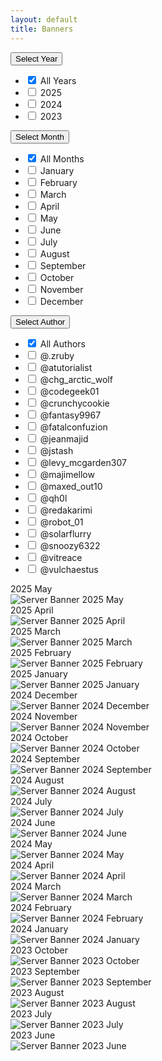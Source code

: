 ```yaml
---
layout: default
title: Banners
---
```


<div class="filters">
  <!-- Year Dropdown -->
  <div class="custom-dropdown" id="year-dropdown">
    <button class="dropdown-btn">Select Year</button>
    <ul class="dropdown-menu">
      <li><label><input type="checkbox" value="" checked> All Years</label></li>
      <li><label><input type="checkbox" value="2025"> 2025</label></li>
      <li><label><input type="checkbox" value="2024"> 2024</label></li>
      <li><label><input type="checkbox" value="2023"> 2023</label></li>
    </ul>
  </div>

  <!-- Month Dropdown -->
  <div class="custom-dropdown" id="month-dropdown">
    <button class="dropdown-btn">Select Month</button>
    <ul class="dropdown-menu">
      <li><label><input type="checkbox" value="" checked> All Months</label></li>
      <li><label><input type="checkbox" value="January"> January</label></li>
      <li><label><input type="checkbox" value="February"> February</label></li>
      <li><label><input type="checkbox" value="March"> March</label></li>
      <li><label><input type="checkbox" value="April"> April</label></li>
      <li><label><input type="checkbox" value="May"> May</label></li>
      <li><label><input type="checkbox" value="June"> June</label></li>
      <li><label><input type="checkbox" value="July"> July</label></li>
      <li><label><input type="checkbox" value="August"> August</label></li>
      <li><label><input type="checkbox" value="September"> September</label></li>
      <li><label><input type="checkbox" value="October"> October</label></li>
      <li><label><input type="checkbox" value="November"> November</label></li>
      <li><label><input type="checkbox" value="December"> December</label></li>
    </ul>
  </div>

  <!-- Author Dropdown -->
  <div class="custom-dropdown" id="author-dropdown">
    <button class="dropdown-btn">Select Author</button>
    <ul class="dropdown-menu">
      <li><label><input type="checkbox" value="" checked> All Authors</label></li>
      <li><label><input type="checkbox" value="@.zruby"> @.zruby</label></li>
      <li><label><input type="checkbox" value="@atutorialist"> @atutorialist</label></li>
      <li><label><input type="checkbox" value="@chg_arctic_wolf"> @chg_arctic_wolf</label></li>
      <li><label><input type="checkbox" value="@codegeek01"> @codegeek01</label></li>
      <li><label><input type="checkbox" value="@crunchycookie"> @crunchycookie</label></li>
      <li><label><input type="checkbox" value="@fantasy9967"> @fantasy9967</label></li>
      <li><label><input type="checkbox" value="@fatalconfuzion"> @fatalconfuzion</label></li>
      <li><label><input type="checkbox" value="@jeanmajid"> @jeanmajid</label></li>
      <li><label><input type="checkbox" value="@jstash"> @jstash</label></li>
      <li><label><input type="checkbox" value="@levy_mcgarden307"> @levy_mcgarden307</label></li>
      <li><label><input type="checkbox" value="@majimellow"> @majimellow</label></li>
      <li><label><input type="checkbox" value="@maxed_out10"> @maxed_out10</label></li>
      <li><label><input type="checkbox" value="@qh0l"> @qh0l</label></li>
      <li><label><input type="checkbox" value="@redakarimi"> @redakarimi</label></li>
      <li><label><input type="checkbox" value="@robot_01"> @robot_01</label></li>
      <li><label><input type="checkbox" value="@solarflurry"> @solarflurry</label></li>
      <li><label><input type="checkbox" value="@snoozy6322"> @snoozy6322</label></li>
      <li><label><input type="checkbox" value="@vitreace"> @vitreace</label></li>
      <li><label><input type="checkbox" value="@vulchaestus"> @vulchaestus</label></li>
    </ul>
  </div>
</div>

<div class="gallery">
<div class="banner" data-year="2025" data-month="May" data-author="@fantasy9967">
  <div class="banner-wrapper">
    <div class="tags">
      <span class="tag">2025</span>
      <span class="tag">May</span>
    </div>
    <img src="/assets/images/banners/Server_Banner_2025.May.png" alt="Server Banner 2025 May">
  </div>
</div>

<div class="banner" data-year="2025" data-month="April" data-author="@solarflurry">
  <div class="banner-wrapper">
    <div class="tags">
      <span class="tag">2025</span>
      <span class="tag">April</span>
    </div>
    <img src="/assets/images/banners/Server_Banner_2025.Apr.png" alt="Server Banner 2025 April">
  </div>
</div>

<div class="banner" data-year="2025" data-month="March" data-author="@vitreace">
  <div class="banner-wrapper">
    <div class="tags">
      <span class="tag">2025</span>
      <span class="tag">March</span>
    </div>
    <img src="/assets/images/banners/Server_Banner_2025.Mar.png" alt="Server Banner 2025 March">
  </div>
</div>

<div class="banner" data-year="2025" data-month="February" data-author="@majimellow">
  <div class="banner-wrapper">
    <div class="tags">
      <span class="tag">2025</span>
      <span class="tag">February</span>
    </div>
    <img src="/assets/images/banners/Server_Banner_2025.Feb.png" alt="Server Banner 2025 February">
  </div>
</div>

<div class="banner" data-year="2025" data-month="January" data-authors="@atutorialist, @codegeek01">
  <div class="banner-wrapper">
    <div class="tags">
      <span class="tag">2025</span>
      <span class="tag">January</span>
    </div>
    <img src="/assets/images/banners/Server_Banner_2025.Jan.png" alt="Server Banner 2025 January">
  </div>
</div>

<div class="banner" data-year="2024" data-month="December" data-author="@qh0l">
  <div class="banner-wrapper">
    <div class="tags">
      <span class="tag">2024</span>
      <span class="tag">December</span>
    </div>
    <img src="/assets/images/banners/Server_Banner_2024.Dec.png" alt="Server Banner 2024 December">
  </div>
</div>

<div class="banner" data-year="2024" data-month="November" data-authors="@.zruby, @jstash, @jeanmajid, @levy_mcgarden307">
  <div class="banner-wrapper">
    <div class="tags">
      <span class="tag">2024</span>
      <span class="tag">November</span>
    </div>
    <img src="/assets/images/banners/Server_Banner_2024.Nov.png" alt="Server Banner 2024 November">
  </div>
</div>

<div class="banner" data-year="2024" data-month="October" data-author="@crunchycookie">
  <div class="banner-wrapper">
    <div class="tags">
      <span class="tag">2024</span>
      <span class="tag">October</span>
    </div>
    <img src="/assets/images/banners/Server_Banner_2024.Oct.png" alt="Server Banner 2024 October">
  </div>
</div>

<div class="banner" data-year="2024" data-month="September" data-author="@tazminproto">
  <div class="banner-wrapper">
    <div class="tags">
      <span class="tag">2024</span>
      <span class="tag">September</span>
    </div>
    <img src="/assets/images/banners/Server_Banner_2024.Sep.png" alt="Server Banner 2024 September">
  </div>
</div>

<div class="banner" data-year="2024" data-month="August" data-author="@chg_arctic_wolf">
  <div class="banner-wrapper">
    <div class="tags">
      <span class="tag">2024</span>
      <span class="tag">August</span>
    </div>
    <img src="/assets/images/banners/Server_Banner_2024.Aug.png" alt="Server Banner 2024 August">
  </div>
</div>

<div class="banner" data-year="2024" data-month="July" data-author="@majimellow">
  <div class="banner-wrapper">
    <div class="tags">
      <span class="tag">2024</span>
      <span class="tag">July</span>
    </div>
    <img src="/assets/images/banners/Server_Banner_2024.Jul.png" alt="Server Banner 2024 July">
  </div>
</div>

<div class="banner" data-year="2024" data-month="June" data-author="@.zruby">
  <div class="banner-wrapper">
    <div class="tags">
      <span class="tag">2024</span>
      <span class="tag">June</span>
    </div>
    <img src="/assets/images/banners/Server_Banner_2024.Jun.png" alt="Server Banner 2024 June">
  </div>
</div>

<div class="banner" data-year="2024" data-month="May" data-author="@robot_01">
  <div class="banner-wrapper">
    <div class="tags">
      <span class="tag">2024</span>
      <span class="tag">May</span>
    </div>
    <img src="/assets/images/banners/Server_Banner_2024.May.png" alt="Server Banner 2024 May">
  </div>
</div>

<div class="banner" data-year="2024" data-month="April" data-author="@snoozy6322">
  <div class="banner-wrapper">
    <div class="tags">
      <span class="tag">2024</span>
      <span class="tag">April</span>
    </div>
    <img src="/assets/images/banners/Server_Banner_2024.Apr.png" alt="Server Banner 2024 April">
  </div>
</div>

<div class="banner" data-year="2024" data-month="March" data-author="@redakarimi">
  <div class="banner-wrapper">
    <div class="tags">
      <span class="tag">2024</span>
      <span class="tag">March</span>
    </div>
    <img src="/assets/images/banners/Server_Banner_2024.Mar.png" alt="Server Banner 2024 March">
  </div>
</div>

<div class="banner" data-year="2024" data-month="February" data-author="@fatalconfuzion">
  <div class="banner-wrapper">
    <div class="tags">
      <span class="tag">2024</span>
      <span class="tag">February</span>
    </div>
    <img src="/assets/images/banners/Server_Banner_2024.Feb.png" alt="Server Banner 2024 February">
  </div>
</div>

<div class="banner" data-year="2024" data-month="January" data-authors="@.zruby, @levy_mcgarden307">
  <div class="banner-wrapper">
    <div class="tags">
      <span class="tag">2024</span>
      <span class="tag">January</span>
    </div>
    <img src="/assets/images/banners/Server_Banner_2024.Jan.png" alt="Server Banner 2024 January">
  </div>
</div>

<div class="banner" data-year="2023" data-month="October" data-authors="@vulchaestus">
  <div class="banner-wrapper">
    <div class="tags">
      <span class="tag">2023</span>
      <span class="tag">October</span>
    </div>
    <img src="/assets/images/banners/Server_Banner_2023.Oct.png" alt="Server Banner 2023 October">
  </div>
</div>

<div class="banner" data-year="2023" data-month="September" data-authors="@.zruby">
  <div class="banner-wrapper">
    <div class="tags">
      <span class="tag">2023</span>
      <span class="tag">September</span>
    </div>
    <img src="/assets/images/banners/Server_Banner_2023.Sep.png" alt="Server Banner 2023 September">
  </div>
</div>

<div class="banner" data-year="2023" data-month="August" data-authors="@spacebarninja">
  <div class="banner-wrapper">
    <div class="tags">
      <span class="tag">2023</span>
      <span class="tag">August</span>
    </div>
    <img src="/assets/images/banners/Server_Banner_2023.Aug.png" alt="Server Banner 2023 August">
  </div>
</div>

<div class="banner" data-year="2023" data-month="July" data-authors="@alienedds">
  <div class="banner-wrapper">
    <div class="tags">
      <span class="tag">2023</span>
      <span class="tag">July</span>
    </div>
    <img src="/assets/images/banners/Server_Banner_2023.Jul.png" alt="Server Banner 2023 July">
  </div>
</div>

<div class="banner" data-year="2023" data-month="June" data-authors="@maxed_out10">
  <div class="banner-wrapper">
    <div class="tags">
      <span class="tag">2023</span>
      <span class="tag">June</span>
    </div>
    <img src="/assets/images/banners/Server_Banner_2023.Jun.png" alt="Server Banner 2023 June">
  </div>
</div>
</div>